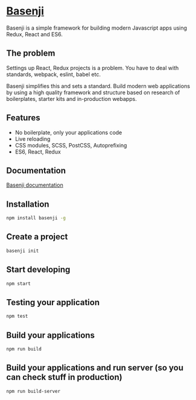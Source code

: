 # [Basenji](http://tomgrooffer.github.io/basenji/)

Basenji is a simple framework for building modern Javascript apps using Redux, React and ES6.

## The problem

Settings up React, Redux projects is a problem. You have to deal with standards, webpack, eslint, babel etc.

Basenji simplifies this and sets a standard. Build modern web applications by using a high quality framework and structure based on research of boilerplates, starter kits and in-production webapps.

## Features

* No boilerplate, only your applications code
* Live reloading
* CSS modules, SCSS, PostCSS, Autoprefixing
* ES6, React, Redux

## Documentation

[Basenji documentation](http://tomgrooffer.github.io/basenji/)

## Installation

```bash
npm install basenji -g
```

## Create a project

```bash
basenji init
```

## Start developing

```bash
npm start
```

## Testing your application

```bash
npm test
```

## Build your applications

```bash
npm run build
```

## Build your applications and run server (so you can check stuff in production)

```bash
npm run build-server
```
